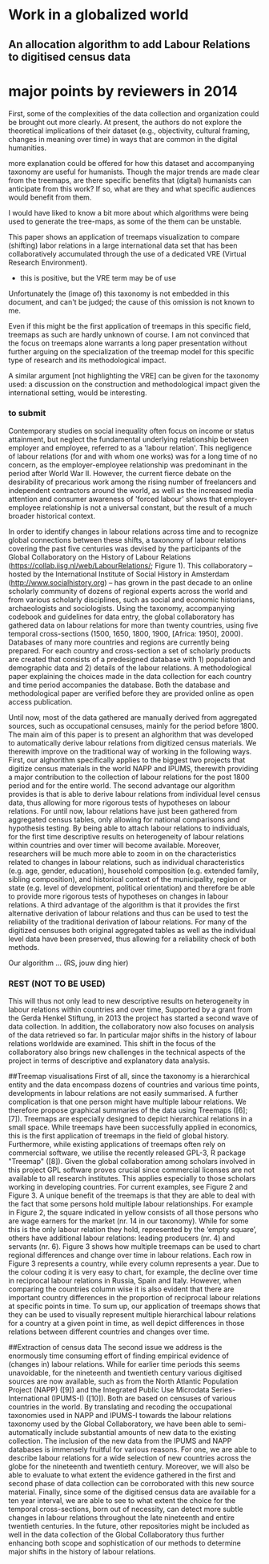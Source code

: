 # Work in a globalized world
## An allocation algorithm to add Labour Relations to digitised census data




# major points by reviewers in 2014
First, some of the complexities of the data collection and
organization could be brought out more clearly. At present, the authors do not
explore the theoretical implications of their dataset (e.g., objectivity,
cultural framing, changes in meaning over time) in ways that are common in the
digital humanities. 

more explanation could be offered for how this
dataset and accompanying taxonomy are useful for humanists. Though the major
trends are made clear from the treemaps, are there specific benefits that
(digital) humanists can anticipate from this work? If so, what are they and
what specific audiences would benefit from them.

I
would have liked to know a bit more about which algorithms were being used to
generate the tree-maps, as some of the them can be unstable. 


This paper shows an application of treemaps visualization to compare
(shifting) labor relations in a large international data set that has been
collaboratively accumulated through the use of a dedicated VRE (Virtual
Research Environment). 
- this is positive, but the VRE term may be of use

Unfortunately the (image of) this taxonomy is not embedded in this
document, and can't be judged; the cause of this omission is not known to me.

Even if this might be the first
application of treemaps in this specific field, treemaps as such are hardly
unknown of course. I am not convinced that the focus on treemaps alone
warrants a long paper presentation without further arguing on the
specialization of the treemap model for this specific type of research and its
methodological impact.

A
similar argument [not highlighting the VRE] can be given for the taxonomy used: a discussion on the
construction and methodological impact given the international setting, would
be interesting.



### to submit
Contemporary studies on social inequality often focus on income or status attainment, but neglect the fundamental underlying relationship between employer and employee, referred to as a 'labour relation'. This negligence of labour relations (for and with whom one works) was for a long time of no concern, as the employer-employee relationship was predominant in the period after World War II. However, the current fierce debate on the desirability of precarious work among the rising number of freelancers and independent contractors around the world, as well as the increased media attention and consumer awareness of 'forced labour' shows that employer-employee relationship is not a universal constant, but the result of a much broader historical context.

In order to identify changes in labour relations across time and to recognize global connections between these shifts, a taxonomy of labour relations covering the past five centuries was devised by the participants of the Global Collaboratory on the History of Labour Relations (https://collab.iisg.nl/web/LabourRelations/; Figure 1). This collaboratory – hosted by the International Institute of Social History in Amsterdam (http://www.socialhistory.org) – has grown in the past decade to an online scholarly community of dozens of regional experts across the world and from various scholarly disciplines, such as social and economic historians, archaeologists and sociologists. Using the taxonomy, accompanying codebook and guidelines for data entry, the global collaboratory has gathered data on labour relations for more than twenty countries, using five temporal cross-sections (1500, 1650, 1800, 1900, [Africa: 1950], 2000). Databases of many more countries and regions are currently being prepared. For each country and cross-section a set of scholarly products are created that consists of a predesigned database with 1) population and demographic data and 2) details of the labour relations. A methodological paper explaining the choices made in the data collection for each country and time period accompanies the database. Both the database and methodological paper are verified before they are provided online as open access publication.

Until now, most of the data gathered are manually derived from aggregated sources, such as occupational censuses, mainly for the period before 1800. The main aim of this paper is to present an alghorithm that was developed to automatically derive labour relations from digitized census materials. We therewith improve on the traditional way of working in the following ways. First, our alghorithm specifically applies to the biggest two projects that digitize census materials in the world NAPP and IPUMS, therewith providing a major contribution to the collection of labour relations for the post 1800 period and for the entire world. The second advantage our algorithm provides is that is able to derive labour relations from individual level census data, thus allowing for more rigorous tests of hypotheses on labour relations. For until now, labour relations have just been gathered from aggregated census tables, only allowing for national comparisons and hypothesis testing. By being able to attach labour relations to individuals, for the first time descriptive results on heterogeneity of labour relations within countries and over timer will become available. Moreover, researchers will be much more able to zoom in on the characteristics related to changes in labour relations, such as individual characteristics (e.g. age, gender, education), household composition (e.g. extended family, sibling composition), and historical context of the municipality, region or state (e.g. level of development, political orientation) and therefore be able to provide more rigorous tests of hypotheses on changes in labour relations. A third advantage of the algorithm is that it provides the first alternative derivation of labour relations and thus can be used to test the reliability of the traditional derivation of labour relations. For many of the digitized censuses both original aggregated tables as well as the individual level data have been preserved, thus allowing for a reliability check of both methods.


Our algorithm ... (RS, jouw ding hier)




### REST (NOT TO BE USED) 
This will thus not only lead to new descriptive results on heterogeneity in labour relations within countries and over time,
Supported by a grant from the Gerda Henkel Stiftung, in 2013 the project has started a second wave of data collection. In addition, the collaboratory now also focuses on analysis of the data retrieved so far. In particular major shifts in the history of labour relations worldwide are examined. This shift in the focus of the collaboratory also brings new challenges in the technical aspects of the project in terms of descriptive and explanatory data analysis.


##Treemap visualisations
First of all, since the taxonomy is a hierarchical entity and the data encompass dozens of countries and various time points, developments in labour relations are not easily summarised. A further complication is that one person might have multiple labour relations. We therefore propose graphical summaries of the data using Treemaps ([6]; [7]). Treemaps are especially designed to depict hierarchical relations in a small space. While treemaps have been successfully applied in economics, this is the first application of treemaps in the field of global history. Furthermore, while existing applications of treemaps often rely on commercial software, we utilise the recently released GPL-3, R package "Treemap" ([8]). Given the global collaboration among scholars involved in this project GPL software proves crucial since commercial licenses are not available to all research institutes. This applies especially to those scholars working in developing countries. For current examples, see Figure 2 and Figure 3.
A unique benefit of the treemaps is that they are able to deal with the fact that some persons hold multiple labour relationships. For example in Figure 2, the square indicated in yellow consists of all those persons who are wage earners for the market (nr. 14 in our taxonomy). While for some this is the only labour relation they hold, represented by the ‘empty square’, others have additional labour relations: leading producers (nr. 4) and servants (nr. 6).
Figure 3 shows how multiple treemaps can be used to chart regional differences and change over time in labour relations. Each row in Figure 3 represents a country, while every column represents a year. Due to the colour coding it is very easy to chart, for example, the decline over time in reciprocal labour relations in Russia, Spain and Italy. However, when comparing the countries column wise it is also evident that there are important country differences in the proportion of reciprocal labour relations at specific points in time. To sum up, our application of treemaps shows that they can be used to visually represent multiple hierarchical labour relations for a country at a given point in time, as well depict differences in those relations between different countries and changes over time.


##Extraction of census data
The second issue we address is the enormously time consuming effort of finding empirical evidence of (changes in) labour relations. While for earlier time periods this seems unavoidable, for the nineteenth and twentieth century various digitised sources are now available, such as from the North Atlantic Population Project (NAPP) ([9]) and the Integrated Public Use Microdata Series-International (IPUMS-I) ([10]). Both are based on censuses of various countries in the world. By translating and recoding the occupational taxonomies used in NAPP and IPUMS-I towards the labour relations taxonomy used by the Global Collaboratory, we have been able to semi-automatically include substantial amounts of new data to the existing collection.
The inclusion of the new data from the IPUMS and NAPP databases is immensely fruitful for various reasons. For one, we are able to describe labour relations for a wide selection of new countries across the globe for the nineteenth and twentieth century. Moreover, we will also be able to evaluate to what extent the evidence gathered in the first and second phase of data collection can be corroborated with this new source material. Finally, since some of the digitised census data are available for a ten year interval, we are able to see to what extent the choice for the temporal cross-sections, born out of necessity, can detect more subtle changes in labour relations throughout the late nineteenth and entire twentieth centuries. In the future, other repositories might be included as well in the data collection of the Global Collaboratory thus further enhancing both scope and sophistication of our methods to determine major shifts in the history of labour relations.
